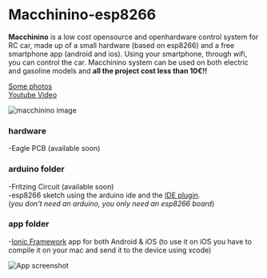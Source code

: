 # Macchinino-esp8266

**Macchinino** is a low cost opensource and openhardware control system for RC car, made up of a small hardware (based on esp8266) and a free smartphone app (android and ios).
Using your smartphone, through wifi, you can control the car.
Macchinino system can be used on both electric and gasoline models and **all the project cost less than 10€!!**<br />

[Some photos](https://drive.google.com/folderview?id=0Bw6a0lCjpRn8flM4dHRYaXVDdWV6bEllRF9xQ2dvckVKQ2FRNHRVSlYwQkV3VG82czBMVms&usp=sharing)<br />
[Youtube Video](https://www.youtube.com/watch?v=xw5YTt3BqRU)

![macchinino image](http://s30.postimg.org/ojhbvf64x/IMG_20150614_212108.jpg)
 
### hardware
-Eagle PCB (available soon)
 
### arduino folder

-Fritzing Circuit (available soon)<br />
-esp8266 sketch using the arduino ide and the [IDE plugin](https://github.com/esp8266/Arduino).<br />
(*you don't need an arduino, you only need an esp8266 board*)<br />

### app folder
-[Ionic Framework](http://ionicframework.com/) app for both Android & iOS (to use it on iOS you have to compile it on your mac and send it to the device using xcode)

![App screenshot](http://s22.postimg.org/io3ou7l5d/Screenshot_2015_06_14_23_30_47_framed_1.png)